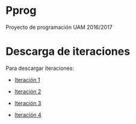 ﻿# Pprog
Proyecto de programación UAM 2016/2017
# Descarga de iteraciones
Para descargar iteraciones:

* [Iteración 1](https://www.dropbox.com/s/czkmawcoy34v6t6/s1-cod_OcaBasicaIni-v1.0.tgz?dl=0)

* [Iteración 2](https://www.dropbox.com/s/mo7zddiyvn0fysb/s1-cod_OcaBasicaIni-v2.1.tgz?dl=0)

* [Iteración 3](https://www.dropbox.com/s/8yxjidt1lvpt88i/s1-cod_OcaBasicaIni-v3.0.tgz?dl=0)

* [Iteración 4](https://www.dropbox.com/s/rqvja3br7ip713s/s1-cod_JuegoConv-v4.0.tgz?dl=0)
